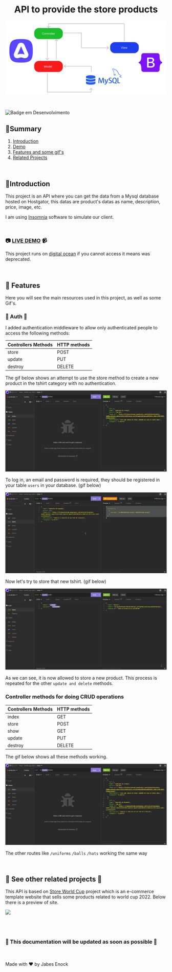 <h1 align="center"> API to 
provide the store products
</h1>
<p align="center">
<img src="github/cover.jpg" />
</p>
</br>

![Badge em Desenvolvimento](http://img.shields.io/static/v1?label=STATUS&message=DEVELOPING&color=GREEN&style=for-the-badge)

## :bookmark_tabs:Summary

1. [Introduction](#Introduction)
2. [Demo](#live-demo)
3. [Features and some gif's ](#features-and-demo)
8. [Related Projects](#related-projects)


</br>
<div id="Introduction">

## :page_facing_up:Introduction

This project is an API where you can get the data from a Mysql database hosted on Hostgator, this datas are product's datas as name, description, price, image, etc.

I am using [Insomnia](https://insomnia.rest/download) software to simulate our client.
</div>


</br>
<div id="live-demo">

### :camera: [LIVE DEMO](https://api-store-xz5ip.ondigitalocean.app/) :video_camera:

This project runs on [digital ocean](https://www.digitalocean.com/) if you cannot access it means was deprecated.
</div>

</br>
<div id="features-and-demo">

## :checkered_flag: Features

Here you will see the main resources used in this project, as well as some Gif's.

### :closed_lock_with_key: Auth :key:
I added authentication middleware to allow only authenticated people to access the following methods:

| Controllers Methods  |  HTTP methods
|--- |--- 
| store | POST 
| update | PUT
| destroy | DELETE

The gif below shows an attempt to use the store method to create a new product in the tshirt category with no authentication.

<img src="github/digitalOcean/store_attempt_tshirts_denied.gif" />
</br>

To log in, an email and password is required, they should be registered in your table ````users```` in your database. (gif below)

<img src="github/digitalOcean/store_attempt_auth_success.gif" />
</br>

Now let's try to store that new tshirt. (gif below)

<img src="github/digitalOcean/store_attempt_tshirts_success.gif" />
</br>

As we can see, it is now allowed to store a new product. This process is repeated for the other ````update and delete```` methods.
</br>

### Controller methods for doing  CRUD operations

| Controllers Methods  |  HTTP methods
|--- |--- 
| index | GET 
| store | POST 
| show | GET 
| update | PUT
| destroy | DELETE

The gif below shows all these methods working.

<img src="github/digitalOcean/crud_operations.gif" />
</br>

The other routes like ````/uniforms```` ````/balls```` ````/hats```` working the same way
</div>

</br>
<div id="related-projects">

## :newspaper: See other related projects  :newspaper:

This API is based on [Store World Cup](https://github.com/Jabes-Enock/Store-cup-2022-bootstrap) project which is an e-commerce template website that sells some products related to world cup 2022. Below there is a preview of site.
      
<img src="github/home.gif">

</div>

</br></br>

### :eyes: This documentation will be updated as soon as possible :eyes:

</br></br>
Made with :heart: by Jabes Enock